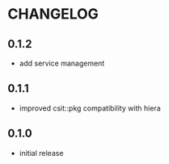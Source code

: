 # CHANGELOG

## 0.1.2

* add service management

## 0.1.1

* improved csit::pkg compatibility with hiera

## 0.1.0

* initial release

